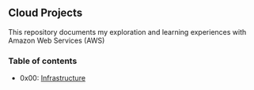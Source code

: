 ## Cloud Projects

This repository documents my exploration and learning experiences with Amazon Web Services (AWS)

### Table of contents 
- 0x00: [Infrastructure](./0x01-iaas/)